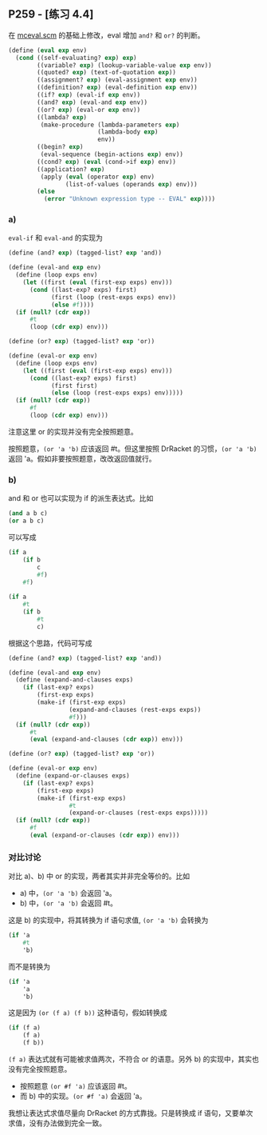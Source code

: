 ## P259 - [练习 4.4]

在 [mceval.scm](./mceval.scm) 的基础上修改，eval 增加 `and?` 和 `or?` 的判断。

``` Scheme
(define (eval exp env)
  (cond ((self-evaluating? exp) exp)
        ((variable? exp) (lookup-variable-value exp env))
        ((quoted? exp) (text-of-quotation exp))
        ((assignment? exp) (eval-assignment exp env))
        ((definition? exp) (eval-definition exp env))
        ((if? exp) (eval-if exp env))
        ((and? exp) (eval-and exp env))
        ((or? exp) (eval-or exp env))
        ((lambda? exp)
         (make-procedure (lambda-parameters exp)
                         (lambda-body exp)
                         env))
        ((begin? exp) 
         (eval-sequence (begin-actions exp) env))
        ((cond? exp) (eval (cond->if exp) env))
        ((application? exp)
         (apply (eval (operator exp) env)
                (list-of-values (operands exp) env)))
        (else
          (error "Unknown expression type -- EVAL" exp))))
```

### a)

`eval-if` 和 `eval-and` 的实现为

``` Scheme
(define (and? exp) (tagged-list? exp 'and))

(define (eval-and exp env)
  (define (loop exps env)
    (let ((first (eval (first-exp exps) env)))
      (cond ((last-exp? exps) first)
            (first (loop (rest-exps exps) env))
            (else #f))))
  (if (null? (cdr exp))
      #t
      (loop (cdr exp) env)))

(define (or? exp) (tagged-list? exp 'or))

(define (eval-or exp env)
  (define (loop exps env)
    (let ((first (eval (first-exp exps) env)))
      (cond ((last-exp? exps) first)
            (first first)
            (else (loop (rest-exps exps) env)))))
  (if (null? (cdr exp))
      #f
      (loop (cdr exp) env)))
```

注意这里 or 的实现并没有完全按照题意。

按照题意，`(or 'a 'b)` 应该返回 #t。但这里按照 DrRacket 的习惯，`(or 'a 'b)` 返回 'a。假如非要按照题意，改改返回值就行。

### b)

and 和 or 也可以实现为 if 的派生表达式。比如

``` Scheme
(and a b c)
(or a b c)
```

可以写成

``` Scheme
(if a
    (if b
        c
        #f)
    #f)
    
(if a
    #t
    (if b
        #t
        c)
```

根据这个思路，代码可写成

``` Scheme
(define (and? exp) (tagged-list? exp 'and))

(define (eval-and exp env)
  (define (expand-and-clauses exps)
    (if (last-exp? exps)
        (first-exp exps)
        (make-if (first-exp exps)
                 (expand-and-clauses (rest-exps exps))
                 #f)))
  (if (null? (cdr exp))
      #t
      (eval (expand-and-clauses (cdr exp)) env)))

(define (or? exp) (tagged-list? exp 'or))

(define (eval-or exp env)
  (define (expand-or-clauses exps)
    (if (last-exp? exps)
        (first-exp exps)
        (make-if (first-exp exps)
                 #t
                 (expand-or-clauses (rest-exps exps)))))
  (if (null? (cdr exp))
      #f
      (eval (expand-or-clauses (cdr exp)) env)))
```     

### 对比讨论

对比 a)、b) 中 or 的实现，两者其实并非完全等价的。比如

* a) 中，`(or 'a 'b)` 会返回 'a。
* b) 中，`(or 'a 'b)` 会返回 #t。

这是 b) 的实现中，将其转换为 if 语句求值, `(or 'a 'b)` 会转换为

``` Scheme
(if 'a
    #t
    'b)
```

而不是转换为

``` Scheme
(if 'a
    'a
    'b)
```

这是因为 `(or (f a) (f b))` 这种语句，假如转换成

``` Scheme
(if (f a)
    (f a)
    (f b))
```

`(f a)` 表达式就有可能被求值两次，不符合 or 的语意。另外 b) 的实现中，其实也没有完全按照题意。

* 按照题意 `(or #f 'a)` 应该返回 #t。
* 而 b) 中的实现。`(or #f 'a)` 会返回 'a。

我想让表达式求值尽量向 DrRacket 的方式靠拢。只是转换成 if 语句，又要单次求值，没有办法做到完全一致。

